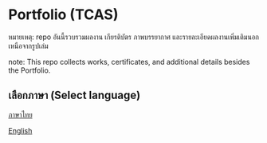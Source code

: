 # Portfolio (TCAS)

หมายเหตุ: repo อันนี้รวบรวมผลงาน เกียรติบัตร ภาพบรรยากาศ และรายละเอียดผลงานเพิ่มเติมนอกเหนือจากรูปเล่ม

note: This repo collects works, certificates, and additional details besides the Portfolio.

## เลือกภาษา (Select language)
[ภาษาไทย](thai.md)

[English]()
